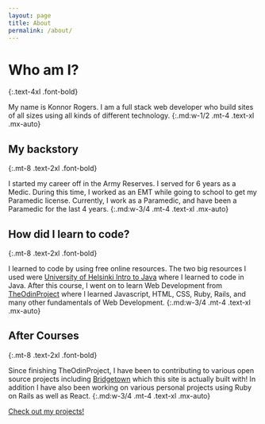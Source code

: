 ```yaml
---
layout: page
title: About
permalink: /about/
---
```


# Who am I?
{:.text-4xl .font-bold}

My name is Konnor Rogers. I am a full stack web developer who build
sites of all sizes using all kinds of different technology.
{:.md:w-1/2 .mt-4 .text-xl .mx-auto}

## My backstory
{:.mt-8 .text-2xl .font-bold}

I started my career off in the Army Reserves. I served for 6 years as a
Medic. During this time, I worked as an EMT while going to school to get
my Paramedic license. Currently, I work as a Paramedic, and have been a
Paramedic for the last 4 years.
{:.md:w-3/4 .mt-4 .text-xl .mx-auto}

## How did I learn to code?
{:.mt-8 .text-2xl .font-bold}

I learned to code by using free online resources. The two big resources
I used were
[University of Helsinki Intro to Java](https://moocfi.github.io/courses/2013/programming-part-1/)
where I learned to code in Java. After this course, I went on to learn
Web Development from [TheOdinProject](https://theodinproject.com) where
I learned Javascript, HTML, CSS, Ruby, Rails, and many other
fundamentals of Web Development.
{:.md:w-3/4 .mt-4 .text-xl .mx-auto}

## After Courses
{:.mt-8 .text-2xl .font-bold}

Since
finishing TheOdinProject, I have been to contributing to various open source projects
including [Bridgetown](https://bridgetownrb.com) which this site is
actually built with! In addition I have also been working on various
personal projects using Ruby on Rails as well as React.
{:.md:w-3/4 .mt-4 .text-xl .mx-auto}

[Check out my projects!](/projects)




